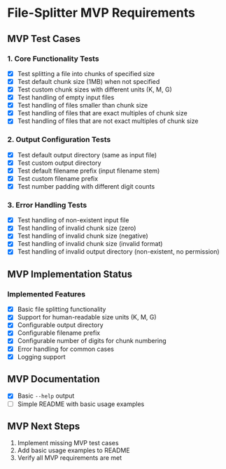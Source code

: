 # File-Splitter MVP Requirements

## MVP Test Cases

### 1. Core Functionality Tests
- [x] Test splitting a file into chunks of specified size
- [x] Test default chunk size (1MB) when not specified
- [x] Test custom chunk sizes with different units (K, M, G)
- [x] Test handling of empty input files
- [x] Test handling of files smaller than chunk size
- [x] Test handling of files that are exact multiples of chunk size
- [x] Test handling of files that are not exact multiples of chunk size

### 2. Output Configuration Tests
- [x] Test default output directory (same as input file)
- [x] Test custom output directory
- [x] Test default filename prefix (input filename stem)
- [x] Test custom filename prefix
- [x] Test number padding with different digit counts

### 3. Error Handling Tests
- [x] Test handling of non-existent input file
- [x] Test handling of invalid chunk size (zero)
- [x] Test handling of invalid chunk size (negative)
- [x] Test handling of invalid chunk size (invalid format)
- [x] Test handling of invalid output directory (non-existent, no permission)

## MVP Implementation Status

### Implemented Features
- [x] Basic file splitting functionality
- [x] Support for human-readable size units (K, M, G)
- [x] Configurable output directory
- [x] Configurable filename prefix
- [x] Configurable number of digits for chunk numbering
- [x] Error handling for common cases
- [x] Logging support

## MVP Documentation
- [x] Basic `--help` output
- [ ] Simple README with basic usage examples

## MVP Next Steps
1. Implement missing MVP test cases
2. Add basic usage examples to README
3. Verify all MVP requirements are met